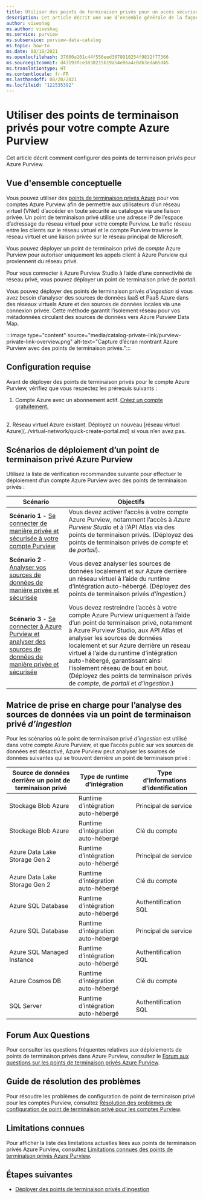 ```yaml
---
title: Utiliser des points de terminaison privés pour un accès sécurisé à Purview
description: Cet article décrit une vue d’ensemble générale de la façon dont vous pouvez utiliser un point de terminaison privé pour votre compte Purview
author: viseshag
ms.author: viseshag
ms.service: purview
ms.subservice: purview-data-catalog
ms.topic: how-to
ms.date: 08/18/2021
ms.openlocfilehash: 37600a101c44f556eed3678910254f9832f77366
ms.sourcegitcommit: d43193fce3838215b19a54e06a4c0db3eda65d45
ms.translationtype: HT
ms.contentlocale: fr-FR
ms.lasthandoff: 08/20/2021
ms.locfileid: "122535392"
---
```

# <a name="use-private-endpoints-for-your-azure-purview-account"></a>Utiliser des points de terminaison privés pour votre compte Azure Purview

Cet article décrit comment configurer des points de terminaison privés pour Azure Purview.

## <a name="conceptual-overview"></a>Vue d'ensemble conceptuelle
Vous pouvez utiliser des [points de terminaison privés Azure](../private-link/private-endpoint-overview.md) pour vos comptes Azure Purview afin de permettre aux utilisateurs d’un réseau virtuel (VNet) d’accéder en toute sécurité au catalogue via une liaison privée. Un point de terminaison privé utilise une adresse IP de l’espace d’adressage du réseau virtuel pour votre compte Purview. Le trafic réseau entre les clients sur le réseau virtuel et le compte Purview traverse le réseau virtuel et une liaison privée sur le réseau principal de Microsoft. 

Vous pouvez déployer un point de terminaison privé de _compte_ Azure Purview pour autoriser uniquement les appels client à Azure Purview qui proviennent du réseau privé.

Pour vous connecter à Azure Purview Studio à l’aide d’une connectivité de réseau privé, vous pouvez déployer un point de terminaison privé de _portail_.

Vous pouvez déployer des points de terminaison privés _d’ingestion_ si vous avez besoin d’analyser des sources de données IaaS et PaaS Azure dans des réseaux virtuels Azure et des sources de données locales via une connexion privée. Cette méthode garantit l’isolement réseau pour vos métadonnées circulant des sources de données vers Azure Purview Data Map.

:::image type="content" source="media/catalog-private-link/purview-private-link-overview.png" alt-text="Capture d’écran montrant Azure Purview avec des points de terminaison privés."::: 

## <a name="prerequisites"></a>Configuration requise

Avant de déployer des points de terminaison privés pour le compte Azure Purview, vérifiez que vous respectez les prérequis suivants :

1. Compte Azure avec un abonnement actif. [Créez un compte gratuitement.](https://azure.microsoft.com/free/?WT.mc_id=A261C142F)
<br>
2. Réseau virtuel Azure existant. Déployez un nouveau [réseau virtuel Azure](../virtual-network/quick-create-portal.md) si vous n’en avez pas.
<br>

## <a name="azure-purview-private-endpoint-deployment-scenarios"></a>Scénarios de déploiement d’un point de terminaison privé Azure Purview

Utilisez la liste de vérification recommandée suivante pour effectuer le déploiement d’un compte Azure Purview avec des points de terminaison privés :


|Scénario  |Objectifs  |
|---------|---------|
|**Scénario 1** - [Se connecter de manière privée et sécurisée à votre compte Purview](./catalog-private-link-account-portal.md)   | Vous devez activer l’accès à votre compte Azure Purview, notamment l’accès à _Azure Purview Studio_ et à l’API Atlas via des points de terminaison privés. (Déployez des points de terminaison privés de _compte_ et de _portail_).   |
|**Scénario 2** - [Analyser vos sources de données de manière privée et sécurisée](./catalog-private-link-ingestion.md)  | Vous devez analyser les sources de données localement et sur Azure derrière un réseau virtuel à l’aide du runtime d’intégration auto-hébergé. (Déployez des points de terminaison privés _d’ingestion_.)    |
|**Scénario 3** - [Se connecter à Azure Purview et analyser des sources de données de manière privée et sécurisée](./catalog-private-link-end-to-end.md) |Vous devez restreindre l’accès à votre compte Azure Purview uniquement à l’aide d’un point de terminaison privé, notamment à Azure Purview Studio, aux API Atlas et analyser les sources de données localement et sur Azure derrière un réseau virtuel à l’aide du runtime d’intégration auto-hébergé, garantissant ainsi l’isolement réseau de bout en bout. (Déployez des points de terminaison privés de _compte_, de _portail_ et _d’ingestion_.)   |

## <a name="support-matrix-for-scanning-data-sources-through-_ingestion_-private-endpoint"></a>Matrice de prise en charge pour l’analyse des sources de données via un point de terminaison privé _d’ingestion_

Pour les scénarios où le point de terminaison privé _d’ingestion_ est utilisé dans votre compte Azure Purview, et que l’accès public sur vos sources de données est désactivé, Azure Purview peut analyser les sources de données suivantes qui se trouvent derrière un point de terminaison privé :

|Source de données derrière un point de terminaison privé  |Type de runtime d’intégration  |Type d'informations d'identification  |
|---------|---------|---------|
|Stockage Blob Azure | Runtime d’intégration auto-hébergé | Principal de service|
|Stockage Blob Azure | Runtime d’intégration auto-hébergé | Clé du compte|
|Azure Data Lake Storage Gen 2 | Runtime d’intégration auto-hébergé| Principal de service|
|Azure Data Lake Storage Gen 2 | Runtime d’intégration auto-hébergé| Clé du compte|
|Azure SQL Database | Runtime d’intégration auto-hébergé| Authentification SQL|
|Azure SQL Database | Runtime d’intégration auto-hébergé| Principal de service|
|Azure SQL Managed Instance | Runtime d’intégration auto-hébergé| Authentification SQL|
|Azure Cosmos DB| Runtime d’intégration auto-hébergé| Clé du compte|
|SQL Server | Runtime d’intégration auto-hébergé| Authentification SQL|

## <a name="frequently-asked-questions"></a>Forum Aux Questions  

Pour consulter les questions fréquentes relatives aux déploiements de points de terminaison privés dans Azure Purview, consultez le [Forum aux questions sur les points de terminaison privés Azure Purview](./catalog-private-link-faqs.md).
 
## <a name="troubleshooting-guide"></a>Guide de résolution des problèmes 
Pour résoudre les problèmes de configuration de point de terminaison privé pour les comptes Purview, consultez [Résolution des problèmes de configuration de point de terminaison privé pour les comptes Purview](./catalog-private-link-troubleshoot.md).

## <a name="known-limitations"></a>Limitations connues
Pour afficher la liste des limitations actuelles liées aux points de terminaison privés Azure Purview, consultez [Limitations connues des points de terminaison privés Azure Purview](./catalog-private-link-troubleshoot.md#known-limitations).

## <a name="next-steps"></a>Étapes suivantes

- [Déployer des points de terminaison privés d’ingestion](./catalog-private-link-ingestion.md)